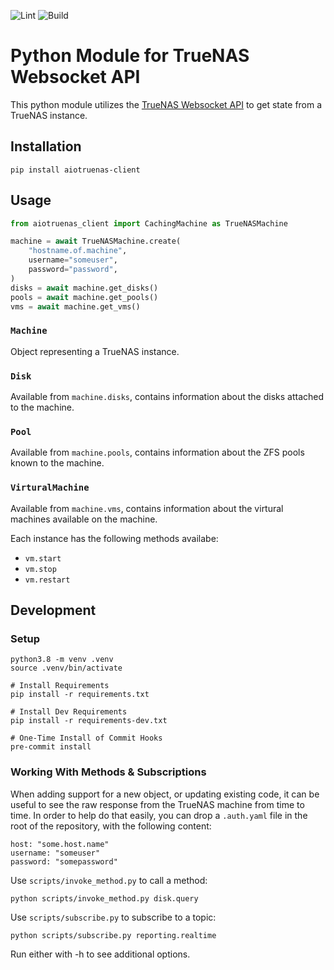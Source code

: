 ![Lint](https://github.com/sdwilsh/aiotruenas-client/workflows/Lint/badge.svg)
![Build](https://github.com/sdwilsh/aiotruenas-client/workflows/Build/badge.svg)

# Python Module for TrueNAS Websocket API

This python module utilizes the [TrueNAS Websocket API](https://www.truenas.com/docs/hub/additional-topics/api/websocket_api.html) to get state from a TrueNAS instance.

## Installation

```
pip install aiotruenas-client
```

## Usage

```python
from aiotruenas_client import CachingMachine as TrueNASMachine

machine = await TrueNASMachine.create(
    "hostname.of.machine",
    username="someuser",
    password="password",
)
disks = await machine.get_disks()
pools = await machine.get_pools()
vms = await machine.get_vms()
```

### `Machine`

Object representing a TrueNAS instance.

### `Disk`

Available from `machine.disks`, contains information about the disks attached to the machine.

### `Pool`

Available from `machine.pools`, contains information about the ZFS pools known to the machine.

### `VirturalMachine`

Available from `machine.vms`, contains information about the virtural machines available on the machine.

Each instance has the following methods availabe:

- `vm.start`
- `vm.stop`
- `vm.restart`

## Development

### Setup

```
python3.8 -m venv .venv
source .venv/bin/activate

# Install Requirements
pip install -r requirements.txt

# Install Dev Requirements
pip install -r requirements-dev.txt

# One-Time Install of Commit Hooks
pre-commit install
```

### Working With Methods & Subscriptions

When adding support for a new object, or updating existing code, it can be useful to see the raw response from the
TrueNAS machine from time to time. In order to help do that easily, you can drop a `.auth.yaml` file in the root of
the repository, with the following content:

```
host: "some.host.name"
username: "someuser"
password: "somepassword"
```

Use `scripts/invoke_method.py` to call a method:

```
python scripts/invoke_method.py disk.query
```

Use `scripts/subscribe.py` to subscribe to a topic:

```
python scripts/subscribe.py reporting.realtime
```

Run either with -h to see additional options.
